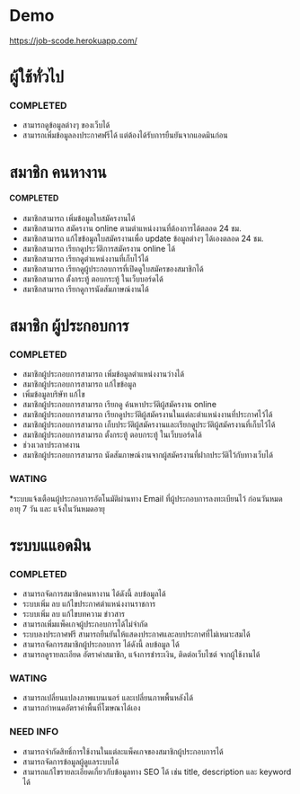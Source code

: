 # Demo
https://job-scode.herokuapp.com/


# ผู้ใช้ทั่วไป 

### COMPLETED 
* สามารถดูข้อมูลต่างๆ ของเว็บได้
* สามารถเพิ่มข้อมูลลงประกาศฟรีได้ แต่ต้องได้รับการยืนยันจากแอดมินก่อน 


# สมาชิก คนหางาน 

#### COMPLETED ###
* สมาชิกสามารถ เพิ่มข้อมูลใบสมัครงานได้ 
* สมาชิกสามารถ สมัครงาน online ตามตำแหน่งงานที่ต้องการได้ตลอด 24 ชม. 
* สมาชิกสามารถ แก้ไขข้อมูลใบสมัครงานเพื่อ update ข้อมูลต่างๆ ได้เองตลอด 24 ชม. 
* สมาชิกสามารถ เรียกดูประวัติการสมัครงาน online ได้ 
* สมาชิกสามารถ เรียกดูตำแหน่งงานที่เก็บไว้ได้ 
* สมาชิกสามารถ เรียกดูผู้ประกอบการที่เปิดดูใบสมัครของสมาชิกได้ 
* สมาชิกสามารถ ตั้งกระทู้ ตอบกระทู้ ในเว็บบอร์ดได้ 
* สมาชิกสามารถ เรียกดูการนัดสัมภาษณ์งานได้

# สมาชิก ผู้ประกอบการ 

### COMPLETED
* สมาชิกผู้ประกอบการสามารถ เพิ่มข้อมูลตำแหน่งงานว่างได้ 
* สมาชิกผู้ประกอบการสามารถ แก้ไขข้อมูล 
* เพิ่มข้อมูลบริษัท แก้ไข
* สมาชิกผู้ประกอบการสามารถ เรียกดู ค้นหาประวัติผู้สมัครงาน online 
* สมาชิกผู้ประกอบการสามารถ เรียกดูประวัติผู้สมัครงานในแต่ละตำแหน่งงานที่ประกาศไว้ได้ 
* สมาชิกผู้ประกอบการสามารถ เก็บประวัติผู้สมัครงานและเรียกดูประวัติผู้สมัครงานที่เก็บไว้ได้ 
* สมาชิกผู้ประกอบการสามารถ ตั้งกระทู้ ตอบกระทู้ ในเว็บบอร์ดได้ 
* ช่วงเวลาประกาศงาน
* สมาชิกผู้ประกอบการสามารถ นัดสัมภาษณ์งานจากผู้สมัครงานที่ฝากประวัติไว้กับทางเว็บได้ 

### WATING 
*ระบบแจ้งเตือนผู้ประกอบการอัตโนมัติผ่านทาง Email ที่ผู้ประกอบการลงทะเบียนไว้ ก่อนวันหมดอายุ 7 วัน และ แจ้งในวันหมดอายุ 

# ระบบแแอดมิน
### COMPLETED
* สามารถจัดการสมาชิกคนหางาน ได้ดังนี้ ลบข้อมูลได้ 
* ระบบเพิ่ม ลบ แก้ไขประกาศตำแหน่งงานราชการ 
* ระบบเพิ่ม ลบ แก้ไขบทความ ข่าวสาร 
* สามารถเพิ่มแพ็คเกจผู้ประกอบการได้ไม่จำกัด 
* ระบบลงประกาศฟรี สามารถยืนยันให้แสดงประกาศและลบประกาศที่ไม่เหมาะสมได้ 
* สามารถจัดการสมาชิกผู้ประกอบการ ได้ดังนี้ ลบข้อมูล ได้
* สามารถดูรายละเอียด  อัตราค่าสมาชิก, แจ้งการชำระเงิน, ติดต่อเว็บไซต์ จากผู้ใช้งานได้

### WATING ###
* สามารถเปลี่ยนแปลงภาพแบนเนอร์ และเปลี่ยนภาพพื้นหลังได้  
* สามารถกำหนดอัตราค่าพื้นที่โฆษณาได้เอง

### NEED INFO
* สามารถจำกัดสิทธิ์การใช้งานในแต่ละแพ็คเกจของสมาชิกผู้ประกอบการได้ 
* สามารถจัดการข้อมูลผู้ดูแลระบบได้ 
* สามารถแก้ไขรายละเอียดเกี่ยวกับข้อมูลทาง SEO ได้ เช่น title, description และ keyword ได้ 



